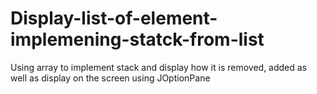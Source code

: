 # Display-list-of-element-implemening-statck-from-list
Using array to implement stack and display how it is removed, added as well as display on the screen using JOptionPane
